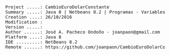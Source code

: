 <pre>

Project .....: CambioEuroDolarConstante
Summary .....: Java 8 | Netbeans 8.2 | Programas - Variables/Constantes #03
Creation ....: 26/10/2016
Modification : 
Version .....: 
Author ......: José A. Pacheco Ondoño - joanpaon@gmail.com
Platform ....: Java 8
IDE .........: NetBeans 8.2
Remote ......: https://github.com/joanpaon/CambioEuroDolarConstante.git

</pre>
